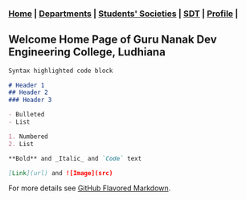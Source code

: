 ### [Home](.) | [Departments](Files/Departments.md) | [Students' Societies](Files/Societies.md) | [SDT](Files/SDT.md) | [Profile](Files/Profiles.md) |

## Welcome Home Page of Guru Nanak Dev Engineering College, Ludhiana

```markdown
Syntax highlighted code block

# Header 1
## Header 2
### Header 3

- Bulleted
- List

1. Numbered
2. List

**Bold** and _Italic_ and `Code` text

[Link](url) and ![Image](src)
```

For more details see [GitHub Flavored Markdown](https://guides.github.com/features/mastering-markdown/).
